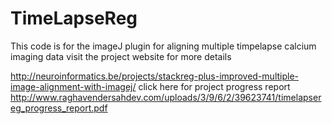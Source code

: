 # TimeLapseReg

This code is for the imageJ plugin for aligning multiple timpelapse calcium imaging data
visit the project website for more details

http://neuroinformatics.be/projects/stackreg-plus-improved-multiple-image-alignment-with-imagej/
click here for project progress report http://www.raghavendersahdev.com/uploads/3/9/6/2/39623741/timelapsereg_progress_report.pdf 
